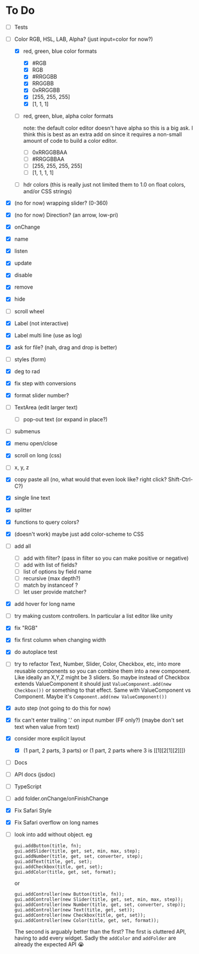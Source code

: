 # To Do

- [ ] Tests
- [ ] Color RGB, HSL, LAB, Alpha? (just input=color for now?)
  - [x] red, green, blue color formats
    - [x] #RGB
    - [x] RGB
    - [x] #RRGGBB
    - [x] RRGGBB
    - [x] 0xRRGGBB
    - [x] [255, 255, 255]
    - [x] [1, 1, 1]
  - [ ] red, green, blue, alpha color formats

    note: the default color editor doesn't have alpha so this is a big ask.
    I think this is best as an extra add on since it requires a non-small
    amount of code to build a color editor.

    - [ ] 0xRRGGBBAA
    - [ ] #RRGGBBAA
    - [ ] [255, 255, 255, 255]
    - [ ] [1, 1, 1, 1]

  - [ ] hdr colors (this is really just not limited them to 1.0 on float colors, and/or CSS strings)
- [x] (no for now) wrapping slider? (0-360) 
- [x] (no for now) Direction? (an arrow, low-pri)
- [x] onChange
- [x] name
- [x] listen
- [x] update
- [x] disable
- [x] remove
- [x] hide
- [ ] scroll wheel
- [x] Label (not interactive)
- [x] Label multi line (use as log) 
- [x] ask for file? (nah, drag and drop is better)
- [ ] styles (form)
- [x] deg to rad 
- [x] fix step with conversions
- [x] format slider number?
- [ ] TextArea (edit larger text)
  - [ ] pop-out text (or expand in place?)
- [ ] submenus
- [x] menu open/close
- [x] scroll on long (css)
- [ ] x, y, z
- [x] copy paste all (no, what would that even look like? right click? Shift-Ctrl-C?)
- [x] single line text
- [x] splitter
- [x] functions to query colors?
- [x] (doesn't work) maybe just add color-scheme to CSS
- [ ] add all
  - [ ] add with filter? (pass in filter so you can make positive or negative)
  - [ ] add with list of fields?
  - [ ] list of options by field name
  - [ ] recursive (max depth?)
  - [ ] match by instanceof ?
  - [ ] let user provide matcher?
- [x] add hover for long name
- [ ] try making custom controllers. In particular a list editor like unity
- [x] fix "RGB"
- [x] fix first column when changing width
- [x] do autoplace test
- [ ] try to refactor Text, Number, Slider, Color, Checkbox, etc, into more reusable components
      so you can combine them into a new component. Like ideally an X,Y,Z might be
      3 sliders. So maybe instead of Checkbox extends ValueComponent it should just
      `ValueComponent.add(new Checkbox())` or something to that effect. Same with ValueComponent
      vs Component. Maybe it's `Component.add(new ValueComponent())`
- [x] auto step (not going to do this for now)
- [x] fix can't enter trailing '.' on input number (FF only?) (maybe don't set text when value from text)
- [x] consider more explicit layout
  - [x] (1 part, 2 parts, 3 parts) or (1 part, 2 parts where 3 is [[1][2[1][2]]])
- [ ] Docs
- [ ] API docs (jsdoc)
- [ ] TypeScript 
- [ ] add folder.onChange/onFinishChange
- [x] Fix Safari Style
- [x] Fix Safari overflow on long names
- [ ] look into add without object. eg

  ```
  gui.addButton(title, fn);
  gui.addSlider(title, get, set, min, max, step);
  gui.addNumber(title, get, set, converter, step);
  gui.addText(title, get, set);
  gui.addCheckbox(title, get, set);
  gui.addColor(title, get, set, format);
  ```

  or

  ```
  gui.addController(new Button(title, fn));
  gui.addController(new Slider(title, get, set, min, max, step));
  gui.addController(new Number(title, get, set, converter, step));
  gui.addController(new Text(title, get, set));
  gui.addController(new Checkbox(title, get, set));
  gui.addController(new Color(title, get, set, format));
  ```

  The second is arguably better than the first? The first is cluttered API, having to add every widget.
  Sadly the `addColor` and `addFolder` are already the expected API 😭
